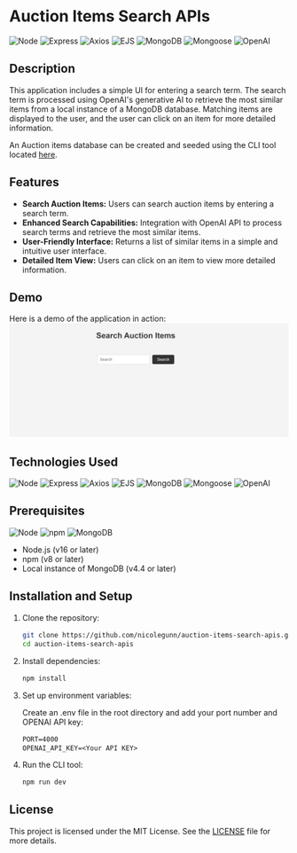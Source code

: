 # Auction Items Search APIs

![Node](https://img.shields.io/badge/Node.js-16.0.0-green)
![Express](https://img.shields.io/badge/Express-4.17.1-blue)
![Axios](https://img.shields.io/badge/Axios-1.2.0-orange)
![EJS](https://img.shields.io/badge/EJS-3.1.6-blue)
![MongoDB](https://img.shields.io/badge/MongoDB-4.4-brightgreen)
![Mongoose](https://img.shields.io/badge/Mongoose-6.0.14-brightgreen)
![OpenAI](https://img.shields.io/badge/OpenAI-API-brightgreen)

## Description

This application includes a simple UI for entering a search term. The search term is processed using OpenAI's generative AI to retrieve the most similar items from a local instance of a MongoDB database. Matching items are displayed to the user, and the user can click on an item for more detailed information.

An Auction items database can be created and seeded using the CLI tool located [here](https://github.com/nicolegunn/cli-mongodb-crud-and-seed.git).

## Features

- **Search Auction Items:** Users can search auction items by entering a search term.
- **Enhanced Search Capabilities:** Integration with OpenAI API to process search terms and retrieve the most similar items.
- **User-Friendly Interface:** Returns a list of similar items in a simple and intuitive user interface.
- **Detailed Item View:** Users can click on an item to view more detailed information.

## Demo
Here is a demo of the application in action:
![Auction Item Search Demo](./auction-item-search-demo.gif)

## Technologies Used

![Node](https://img.shields.io/badge/Node.js-16.0.0-green)
![Express](https://img.shields.io/badge/Express-4.17.1-blue)
![Axios](https://img.shields.io/badge/Axios-1.2.0-orange)
![EJS](https://img.shields.io/badge/EJS-3.1.6-blue)
![MongoDB](https://img.shields.io/badge/MongoDB-4.4-brightgreen)
![Mongoose](https://img.shields.io/badge/Mongoose-6.0.14-brightgreen)
![OpenAI](https://img.shields.io/badge/OpenAI-API-brightgreen)

## Prerequisites

![Node](https://img.shields.io/badge/Node.js-16.0.0-green)
![npm](https://img.shields.io/badge/npm-8.0.0-red)
![MongoDB](https://img.shields.io/badge/MongoDB-4.4-brightgreen)

- Node.js (v16 or later)
- npm (v8 or later)
- Local instance of MongoDB (v4.4 or later)

## Installation and Setup

1. Clone the repository:
   ```bash
   git clone https://github.com/nicolegunn/auction-items-search-apis.git
   cd auction-items-search-apis
2. Install dependencies:
   ```bash
   npm install
   ```
3. Set up environment variables:

   Create an .env file in the root directory and add your port number and OPENAI API key:

   ```env
   PORT=4000
   OPENAI_API_KEY=<Your API KEY>
   ```

4. Run the CLI tool:
   ```bash
   npm run dev
   ```

## License

This project is licensed under the MIT License. See the [LICENSE](LICENSE) file for more details.